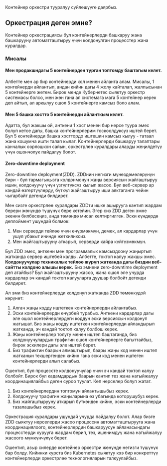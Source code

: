 Контейнер оркестри тууралуу сүйлөшүүгө даярбыз.

## Оркестрация деген эмне?

Контейнер оркестрациясы бул контейнерлерди башкаруу жана башкарууну автоматташтыруу үчүн колдонулган процесстер жана куралдар.

### Мисалы

#### Мен продакшндагы 5 контейнерден турган топтомду баштагым келет.

Албетте мен ар бир контейнерди кол менен айланта алам. Мисалы, 1 контейнерди айлантып, андан кийин дагы 4 жолу кайталап, жалпысынан 5 контейнерге жетем. Бирок менде Кубернетес сыяктуу оркестр системасы болсо, мен жөн гана ал системага мага 5 контейнер керек деп айтып, ал аркылуу ошол 5 контейнерге камсыз боло алам.

#### Мен 5 башка хостто 5 контейнерди айланткым келет.

Адатта, бул жакшы ой, анткени 1 хост менен бир нерсе туура эмес болуп кетсе дагы, башка контейнерлерим тоскоолдуксуз иштей берет. Бул 5 контейнерди башка хосттордо иштешин камсыз кылуу - татаал жана кошумча ишти талап кылат.
Kонтейнерлерди башкаруу талаптары канчалык оорлошкон сайын, оркестрлөө куралдары аларды жеңилдетүү үчүн ошончолук пайдалуу болот.

#### Zero-downtime deployment

Zero-downtime deployment(ZDD). ZDDнин негизги мүнөздөмөлөрүнүн бири - бул тармагыңызга колдонмонун жаңы версиясын жайгаштыруу ишин, колдонуучу үчүн үзгүлтүксүз кылып жасоо. Бул веб-сервер ар кандай өзгөртүүлөрдү, бүткүл жайгаштыруу иши аяктаганга чейин чыгарбайт дегенди билдирет.

Мен сизге оркестрлөө куралдары ZDDти ишке ашырууга кантип жардам берери жөнүндө түшүнүк бере кетейин. Эгер сиз ZDD деген эмне экенин билбесеңиз, анда төмөндө мисал келтиргилген.
Эски күндөрдө деплоймент ушундай болмок:

1. Мен серверди тейлөө үчүн өчүрмөкмүн, демек, ал кардарлар үчүн ушул убакыт ичинде жеткиликсиз.
2. Мен жайгаштырууну аткарып, серверди кайра күйгүзмөкмүн.

Бул ZDD эмес, анткени мен программалык камсыздоону жаңыртып жатканда сервер иштебей калды. Албетте, токтоп калуу жакшы эмес.
**Колдонуучулар техникалык тейлөө жүрүп жатканда дагы биздин веб-сайтты колдоно алышы керек.** Биз эмнени zero-downtime deployment деп атайбыз? Бул жайгаштырууну жасоо, жана ошол эле учурда кардарлар эч кандай токтоп калууларга дуушар болбойт дегенди билдирет.

Ал эми биз контейнерлерди колдонуп жатканда ZDD төмөнкүдой көрүнөт:

1. Алгач жаңы кодду иштеткен контейнерлерди айлантабыз.
2. Эски контейнерлерди өчүрбөй турабыз. Анткени кардарлар дагы эле ошол контейнерлердеги коддун эски версиясын колдонуп жатышат. Биз жаңы кодду иштеткен контейнерлерди айландырып жатканда, эч кандай токтоп калуу болбош керек.
3. Жаңы контейнерлер толугу менен иштеп баштаганда, биз колдонуучулардын трафигин ошол контейнерлерге багыттайбыз, бирок эскилери дагы эле иштей берет.
4. Биз трафиктин баарын алмаштырып, баары жаңы код менен иштеп жатканын текшергенден кийин гана эски код менен иштеген контейнерлерди алып салабыз.

Ошентип, бул процессте колдонуучулар үчүн эч кандай токтоп калуу болбойт. Бирок бул кадамдардын баарын кантип тез жана натыйжалуу координациялайбыз деген суроо туулат. Көп нерселер болуп жатат.

1. Биз контейнерлердин топтомун айлантышыбыз керек.
2. Колдонуучу трафигин жаңыларына өз убагында которушубуз керек.
3. Биз жайгаштырууну аткарып бүткөндөн кийин, эски контейнерлерди тазалашыбыз керек.

Оркестрация куралдары ушундай учурда пайдалуу болот. Алар бизге ZDD сыяктуу нерселерди жасоо процессин автоматташтырууга жана координациялоого, контейнерлердин башкаруусун айланасындагы процесстерди курууга жардам берип, тез, ишенимдүү жана натыйжалуу жасоого мүмкүнчүлүк берет.

Ошентип, азыр силерде контейнер оркестри жөнүндө негизги түшүнүк бар болду.
Кийинки курста биз Kubernetes сыяктуу кээ бир конкреттүү контейнерлерди оркестрлөө технологияларын талкуулайбыз.
